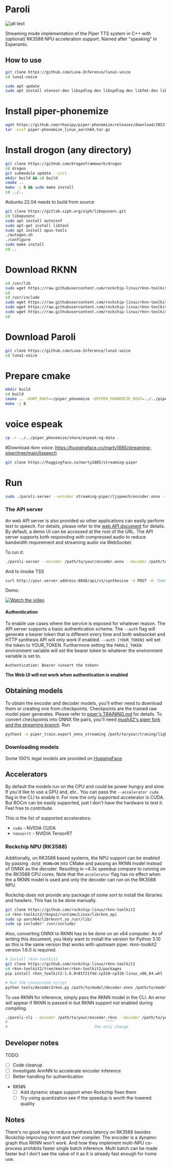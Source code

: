 # Paroli

![alt text](image.png)

Streaming mode implementation of the Piper TTS system in C++ with (optional) RK3588 NPU acceleration support. Named after "speaking" in Esperanto.

## How to use

```bash
git clone https://github.com/Luna-Inference/luna1-voice
cd luna1-voice
```

```bash
sudo apt update
sudo apt install xtensor-dev libspdlog-dev libspdlog-dev libfmt-dev libsoxr-dev libjsoncpp-dev uuid-dev g++ libopus-dev libespeak-ng-dev libogg-dev
```


# Install piper-phonemize
```bash
wget https://github.com/rhasspy/piper-phonemize/releases/download/2023.11.14-4/piper-phonemize_linux_aarch64.tar.gz
tar -xvzf piper-phonemize_linux_aarch64.tar.gz
```

# Install drogon (any directory)
```bash
git clone https://github.com/drogonframework/drogon
cd drogon
git submodule update --init
mkdir build && cd build
cmake ..
make -j 8 && sudo make install
cd ../..
```

#ubuntu 22.04 needs to build from source
```bash
git clone https://gitlab.xiph.org/xiph/libopusenc.git
cd libopusenc
sudo apt install autoconf
sudo apt-get install libtool
sudo apt install opus-tools
./autogen.sh
./configure
sudo make install
cd ..
```



# Download RKNN
```bash
cd /usr/lib
sudo wget https://raw.githubusercontent.com/rockchip-linux/rknn-toolkit2/refs/heads/master/rknpu2/runtime/Linux/librknn_api/aarch64/librknnrt.so
cd
cd /usr/include
sudo wget https://raw.githubusercontent.com/rockchip-linux/rknn-toolkit2/refs/heads/master/rknpu2/runtime/Linux/librknn_api/include/rknn_api.h
sudo wget https://raw.githubusercontent.com/rockchip-linux/rknn-toolkit2/refs/heads/master/rknpu2/runtime/Linux/librknn_api/include/rknn_custom_op.h
sudo wget https://raw.githubusercontent.com/rockchip-linux/rknn-toolkit2/refs/heads/master/rknpu2/runtime/Linux/librknn_api/include/rknn_matmul_api.h
cd
```

# Download Paroli
```bash
git clone https://github.com/Luna-Inference/luna1-voice
cd luna1-voice
```

# Prepare cmake
```bash
mkdir build
cd build
cmake .. -DORT_ROOT=~/piper_phonemize -DPIPER_PHONEMIZE_ROOT=../../piper_phonemize/include/piper-phonemize -DCMAKE_BUILD_TYPE=Release -DUSE_RKNN=ON
make -j 8
```


# voice espeak
```bash
cp -r ../../piper_phonemize/share/espeak-ng-data .
```

#Download rknn voice: https://huggingface.co/marty1885/streaming-piper/tree/main/ljspeech
```bash
git clone https://huggingface.co/marty1885/streaming-piper
```

# Run
```bash
sudo ./paroli-server --encoder streaming-piper/ljspeech/encoder.onnx --decoder streaming-piper/ljspeech/decoder.rknn -c streaming-piper/ljspeech/config.json --ip 0.0.0.0 --port 8848
```

### The API server

An web API server is also provided so other applications can easily perform text to speech. For details, please refer to the [web API document](paroli-server/docs/web_api.md) for details. By default, a demo UI can be accessed at the root of the URL. The API server supports both responding with compressed audio to reduce bandwidth requirement and streaming audio via WebSocket. 

To run it:

```bash
./paroli-server --encoder /path/to/your/encoder.onnx --decoder /path/to/your/decoder.onnx -c /path/to/your/model.json --ip 0.0.0.0 --port 8848
```

And to invoke TSS

```bash
curl http://your.server.address:8848/api/v1/synthesise -X POST -H 'Content-Type: application/json' -d '{"text": "To be or not to be, that is the question"}' > test.opus
```

Demo:

[![Watch the video](https://img.youtube.com/vi/QkIF9FBrAM8/maxresdefault.jpg)](https://youtu.be/QkIF9FBrAM8)

#### Authentication

To enable use cases where the service is exposed for whatever reason. The API server supports a basic authentication scheme. The `--auth` flag will generate a bearer token that is different every time and both websocket and HTTP synthesis API will only work if enabled. `--auth [YOUR_TOKEN]` will set the token to YOUR_TOKEN. Furthermore setting the `PAROLI_TOKEN` environment variable will set the bearer token to whatever the environment variable is set to.

```plaintext
Authentication: Bearer <insert the token>
```

**The Web UI will not work when authentication is enabled**

## Obtaining models

To obtain the encoder and decoder models, you'll either need to download them or creating one from checkpoints. Checkpoints are the trained raw model piper generates. Please refer to [piper's TRAINING.md](https://github.com/rhasspy/piper/blob/master/TRAINING.md) for details. To convert checkpoints into ONNX file pairs, you'll need [mush42's piper fork and the streaming branch](https://github.com/mush42/piper/tree/streaming). Run

```bash
python3 -m piper_train.export_onnx_streaming /path/to/your/traning/lighting_logs/version_0/checkpoints/blablablas.ckpt /path/to/output/directory
```

### Downloading models

Some 100% legal models are provided on [HuggingFace](https://huggingface.co/marty1885/streaming-piper/tree/main).

## Accelerators

By default the models run on the CPU and could be power hungry and slow. If you'd like to use a GPU and, etc.. You can pass the `--accelerator cuda` flag in the CLI to enable it. For now the only supported accelerator is CUDA. But ROCm can be easily supported, just I don't have the hardware to test it. Feel free to contribute.

This is the list of supported accelerators:
* `cuda` - NVIDIA CUDA
* `tensorrt` - NVIDIA TensorRT


### Rockchip NPU (RK3588)

Additionally, on RK3588 based systems, the NPU support can be enabled by passing `-DUSE_RKNN=ON` into CMake and passing an RKNN model instead of ONNX as the decoder. Resulting in ~4.3x speedup compare to running on the RK3588 CPU cores. Note that the `accelerator` flag has no effect when the a RKNN model is used and only the decoder can run on the RK3588 NPU.

Rockchip does not provide any package of some sort to install the libraries and headers. This has to be done manually.

```bash
git clone https://github.com/rockchip-linux/rknn-toolkit2
cd rknn-toolkit2/rknpu2/runtime/Linux/librknn_api
sudo cp aarch64/librknnrt.so /usr/lib/
sudo cp include/* /usr/include/
```

Also, converting ONNX to RKNN has to be done on an x64 computer. As of writing this document, you likely want to install the version for Python 3.10 as this is the same version that works with upstream piper. rknn-toolkit2 version 1.6.0 is required.

```bash
# Install rknn-toolkit2
git clone https://github.com/rockchip-linux/rknn-toolkit2
cd rknn-toolkit2/tree/master/rknn-toolkit2/packages
pip install rknn_toolkit2-1.6.0+81f21f4d-cp310-cp310-linux_x86_64.whl

# Run the conversion script
python tools/decoder2rknn.py /path/to/model/decoder.onnx /path/to/model/decoder.rknn
```

To use RKNN for inference, simply pass the RKNN model in the CLI. An error will appear if RKNN is passed in but RKNN support not enabled during compiling.

```bash
./paroli-cli --encoder /path/to/your/encoder.rknn --decoder /path/to/your/decoder.onnx -c /path/to/your/model.json
#                                           ^^^^
#                                      The only change
```

## Developer notes

TODO:

- [ ] Code cleanup
- [ ] Investigate ArmNN to accelerate encoder inference
- [ ] Better handling for authentication
* RKNN
    - [ ] Add dynamic shape support when Rockchip fixes them
    - [ ] Try using quantization see if the speedup is worth the lowered quality

## Notes

There's no good way to reduce synthesis latency on RK3588 besides Rockchip improving rknnrt and their compiler. The encoder is a dynamic graph thus RKNN won't work. And how they implement multi-NPU co-process prohibits faster single batch inference. Multi batch can be made faster but I don't see the value of it as it is already fast enough for home use.
